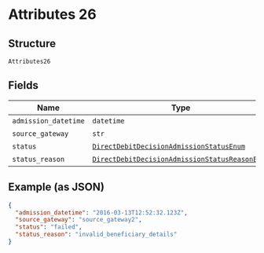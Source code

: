 
# Attributes 26

## Structure

`Attributes26`

## Fields

| Name | Type | Tags | Description |
|  --- | --- | --- | --- |
| `admission_datetime` | `datetime` | Optional | - |
| `source_gateway` | `str` | Optional | - |
| `status` | [`DirectDebitDecisionAdmissionStatusEnum`](../../doc/models/direct-debit-decision-admission-status-enum.md) | Optional | - |
| `status_reason` | [`DirectDebitDecisionAdmissionStatusReasonEnum`](../../doc/models/direct-debit-decision-admission-status-reason-enum.md) | Optional | - |

## Example (as JSON)

```json
{
  "admission_datetime": "2016-03-13T12:52:32.123Z",
  "source_gateway": "source_gateway2",
  "status": "failed",
  "status_reason": "invalid_beneficiary_details"
}
```

